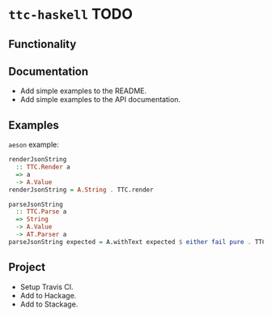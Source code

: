# `ttc-haskell` TODO

## Functionality

## Documentation

* Add simple examples to the README.
* Add simple examples to the API documentation.

## Examples

`aeson` example:

```haskell
renderJsonString
  :: TTC.Render a
  => a
  -> A.Value
renderJsonString = A.String . TTC.render

parseJsonString
  :: TTC.Parse a
  => String
  -> A.Value
  -> AT.Parser a
parseJsonString expected = A.withText expected $ either fail pure . TTC.parse
```

## Project

* Setup Travis CI.
* Add to Hackage.
* Add to Stackage.
